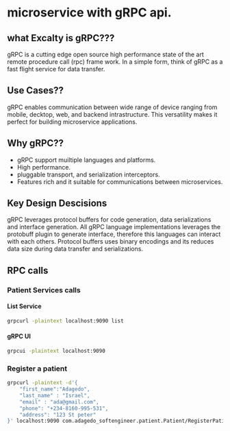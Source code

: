 # microservice with gRPC api.

## what Excalty is gRPC???

gRPC is a cutting edge open source high performance state of the art remote procedure call (rpc) frame work. 
In a simple form, think of gRPC as a fast flight service for data transfer.

## Use Cases??

gRPC enables communication between wide range of device ranging from mobile, decktop, web, and backend intrastructure. This versatility makes it perfect for building microservice applications.

## Why gRPC??

- gRPC support muiltiple languages and platforms.
- High performance.
- pluggable transport, and serialization interceptors.
- Features rich and it suitable for communications between microservices. 

## Key Design Descisions

gRPC leverages protocol buffers for code generation, data serializations and interface generation.
All gRPC language implementations leverages the protobuff plugin to generate interface, therefore this languages can interact with each others.
Protocol buffers uses binary encodings and its reduces data size during data transfer and serializations.

## RPC calls

### Patient Services calls

#### List Service 
```bash
grpcurl -plaintext localhost:9090 list
```

#### gRPC UI 
```bash
grpcui -plaintext localhost:9090
```

### Register a patient

```bash
grpcurl -plaintext -d'{
    "first_name":"Adagedo", 
    "last_name" : "Israel", 
    "email" : "ada@gmail.com",
    "phone": "+234-8160-995-531", 
    "address": "123 St peter"
}' localhost:9090 com.adagedo_softengineer.patient.Patient/RegisterPatient
```
